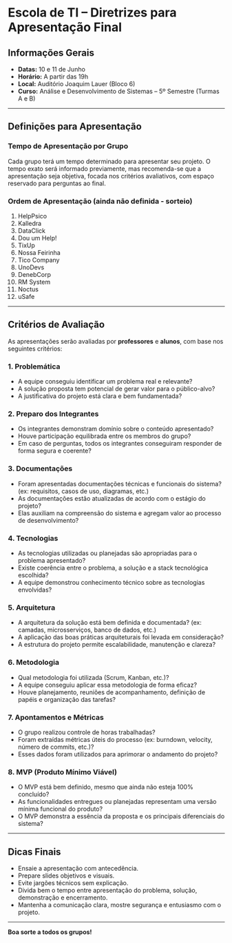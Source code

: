 # Escola de TI – Diretrizes para Apresentação Final

## Informações Gerais

- **Datas:** 10 e 11 de Junho  
- **Horário:** A partir das 19h  
- **Local:** Auditório Joaquim Lauer (Bloco 6)  
- **Curso:** Análise e Desenvolvimento de Sistemas – 5º Semestre (Turmas A e B)

---

## Definições para Apresentação

### Tempo de Apresentação por Grupo
Cada grupo terá um tempo determinado para apresentar seu projeto. O tempo exato será informado previamente, mas recomenda-se que a apresentação seja objetiva, focada nos critérios avaliativos, com espaço reservado para perguntas ao final.

### Ordem de Apresentação (ainda não definida - sorteio)

1. HelpPsico  
2. Kalledra  
3. DataClick  
4. Dou um Help!  
5. TixUp  
6. Nossa Feirinha  
7. Tico Company  
8. UnoDevs  
9. DenebCorp  
10. RM System  
11. Noctus  
12. uSafe

---

## Critérios de Avaliação

As apresentações serão avaliadas por **professores** e **alunos**, com base nos seguintes critérios:

### 1. Problemática
- A equipe conseguiu identificar um problema real e relevante?  
- A solução proposta tem potencial de gerar valor para o público-alvo?  
- A justificativa do projeto está clara e bem fundamentada?

### 2. Preparo dos Integrantes
- Os integrantes demonstram domínio sobre o conteúdo apresentado?  
- Houve participação equilibrada entre os membros do grupo?  
- Em caso de perguntas, todos os integrantes conseguiram responder de forma segura e coerente?

### 3. Documentações
- Foram apresentadas documentações técnicas e funcionais do sistema? (ex: requisitos, casos de uso, diagramas, etc.)  
- As documentações estão atualizadas de acordo com o estágio do projeto?  
- Elas auxiliam na compreensão do sistema e agregam valor ao processo de desenvolvimento?

### 4. Tecnologias
- As tecnologias utilizadas ou planejadas são apropriadas para o problema apresentado?  
- Existe coerência entre o problema, a solução e a stack tecnológica escolhida?  
- A equipe demonstrou conhecimento técnico sobre as tecnologias envolvidas?

### 5. Arquitetura
- A arquitetura da solução está bem definida e documentada? (ex: camadas, microsserviços, banco de dados, etc.)  
- A aplicação das boas práticas arquiteturais foi levada em consideração?  
- A estrutura do projeto permite escalabilidade, manutenção e clareza?

### 6. Metodologia
- Qual metodologia foi utilizada (Scrum, Kanban, etc.)?  
- A equipe conseguiu aplicar essa metodologia de forma eficaz?  
- Houve planejamento, reuniões de acompanhamento, definição de papéis e organização das tarefas?

### 7. Apontamentos e Métricas
- O grupo realizou controle de horas trabalhadas?  
- Foram extraídas métricas úteis do processo (ex: burndown, velocity, número de commits, etc.)?  
- Esses dados foram utilizados para aprimorar o andamento do projeto?

### 8. MVP (Produto Mínimo Viável)
- O MVP está bem definido, mesmo que ainda não esteja 100% concluído?  
- As funcionalidades entregues ou planejadas representam uma versão mínima funcional do produto?  
- O MVP demonstra a essência da proposta e os principais diferenciais do sistema?

---

## Dicas Finais

- Ensaie a apresentação com antecedência.  
- Prepare slides objetivos e visuais.  
- Evite jargões técnicos sem explicação.  
- Divida bem o tempo entre apresentação do problema, solução, demonstração e encerramento.  
- Mantenha a comunicação clara, mostre segurança e entusiasmo com o projeto.

---

**Boa sorte a todos os grupos!**
